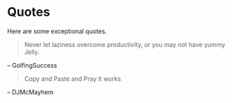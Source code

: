 # Quotes

Here are some exceptional quotes.

> Never let laziness overcome productivity, or you may not have yummy Jelly.

– GolfingSuccess

> Copy and Paste and Pray it works

– DJMcMayhem
